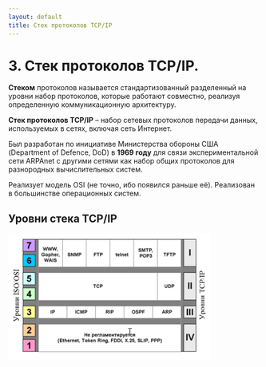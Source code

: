```yaml
---
layout: default
title: Стек протоколов TCP/IP
---
```


# 3. Стек протоколов TCP/IP.

**Стеком** протоколов называется стандартизованный разделенный на уровни набор протоколов, которые работают совместно, реализуя определенную коммуникационную архитектуру.

**Стек протоколов TCP/IP** – набор сетевых протоколов передачи данных, используемых в сетях, включая сеть Интернет.

Был разработан по инициативе Министерства обороны США (Department of Defence, DoD) в **1969 году** для связи экспериментальной сети ARPAnet с другими сетями как набор общих протоколов для разнородных вычислительных систем.

Реализует модель OSI (не точно, ибо появился раньше её). Реализован в большинстве операционных систем.

## Уровни стека TCP/IP

![](images/chrome_2017-05-21_16-00-49.png)